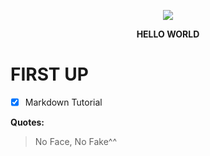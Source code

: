 
<p align ="center"> <img src="https://sv1.uphinhnhanh.com/images/2018/07/17/hp.png"> </p>
<p align ="center"> <b>HELLO WORLD</b></p>  

FIRST UP
=====


- [x] Markdown Tutorial  

**Quotes:** 
>No Face, No Fake^^



